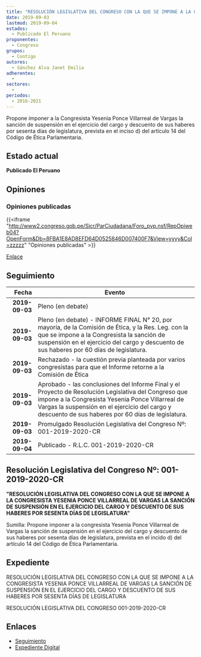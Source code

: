 ```yaml
---
title: "RESOLUCIÓN LEGISLATIVA DEL CONGRESO CON LA QUE SE IMPONE A LA CONGRESISTA YESENIA PONCE VILLARREAL DE VARGAS LA SANCIÓN DE SUSPENSIÓN EN EL EJERCICIO DEL CARGO Y DESCUENTO DE SUS HABERES POR SESENTA DÍAS DE LEGISLATURA"
date: 2019-09-03
lastmod: 2019-09-04
estados: 
  - Publicado El Peruano
proponentes: 
  - Congreso
grupos: 
  - Contigo
autores: 
  - Sánchez Alva Janet Emilia
adherentes: 
  - 
sectores: 
  - 
periodos: 
  - 2016-2021
---
```


Propone imponer a la Congresista Yesenia Ponce Villarreal de Vargas la sanción de suspensión en el ejercicio del cargo y descuento de sus haberes por sesenta días de legislatura, prevista en el inciso d) del artículo 14 del Código de Ética Parlamentaria.


## Estado actual

**Publicado El Peruano**

## Opiniones

### Opiniones publicadas

{{<iframe "http://www2.congreso.gob.pe/Sicr/ParCiudadana/Foro_pvp.nsf/RepOpiweb04?OpenForm&Db=8FBA1E8AD8EFD64D0525846D007400F7&View=yyyy&Col=zzzzz" "Opiniones publicadas" >}}

[Enlace](http://www2.congreso.gob.pe/Sicr/ParCiudadana/Foro_pvp.nsf/RepOpiweb04?OpenForm&Db=8FBA1E8AD8EFD64D0525846D007400F7&View=yyyy&Col=zzzzz)

## Seguimiento

| Fecha | Evento |
|------:|--------|
| **2019-09-03** | Pleno (en debate)|
| **2019-09-03** | Pleno (en debate) - INFORME FINAL N° 20, por mayoría, de la Comisión de Ética, y la Res. Leg. con la que se impone a la Congresista la sanción de suspensión en el ejercicio del cargo y descuento de sus haberes por 60 días de legislatura.|
| **2019-09-03** | Rechazado - la cuestión previa planteada por varios congresistas para que el Informe retorne a la Comisión de Ética|
| **2019-09-03** | Aprobado - las conclusiones del Informe Final y el Proyecto de Resolución Legislativa del Congreso que impone a la Congresista Yesenia Ponce Villarreal de Vargas la suspensión en el ejercicio del cargo y descuento de sus haberes por 60 días de legislatura.|
| **2019-09-03** | Promulgado Resolución Legislativa del Congreso Nº: 001-2019-2020-CR|
| **2019-09-04** | Publicado - R.L.C. 001-2019-2020-CR|

## Resolución Legislativa del Congreso Nº: 001-2019-2020-CR

**"RESOLUCIÓN LEGISLATIVA DEL CONGRESO CON LA QUE SE IMPONE A LA CONGRESISTA YESENIA PONCE VILLARREAL DE VARGAS LA SANCIÓN DE SUSPENSIÓN EN EL EJERCICIO DEL CARGO Y DESCUENTO DE SUS HABERES POR SESENTA DÍAS DE LEGISLATURA"**

Sumilla: Propone imponer a la congresista Yesenia Ponce Villarreal de Vargas la sanción de suspensión en el ejercicio del cargo y descuento de sus haberes por sesenta días de legislatura, prevista en el incido d) del artículo 14 del Código de Ética Parlamentaria.


## Expediente

RESOLUCIÓN LEGISLATIVA DEL CONGRESO CON LA QUE SE IMPONE A LA CONGRESISTA YESENIA PONCE VILLARREAL DE VARGAS LA SANCIÓN DE SUSPENSIÓN EN EL EJERCICIO DEL CARGO Y DESCUENTO DE SUS HABERES POR SESENTA DÍAS DE LEGISLATURA

RESOLUCIÓN LEGISLATIVA DEL CONGRESO 001-2019-2020-CR


## Enlaces 

- [Seguimiento](http://www2.congreso.gob.pe/Sicr/TraDocEstProc/CLProLey2016.nsf/f7fff46988ca05b1052578e100829cc7/72f9fb73690c87dd0525846b00074018?OpenDocument)
- [Expediente Digital](http://www2.congreso.gob.pe/Sicr/TraDocEstProc/CLProLey2016.nsf/f7fff46988ca05b1052578e100829cc7/72f9fb73690c87dd0525846b00074018?OpenDocument&Click=05257FB7005EB655.eb71d0cf91d8294e05256cdf006b5706/$Body/0.1C6C)
